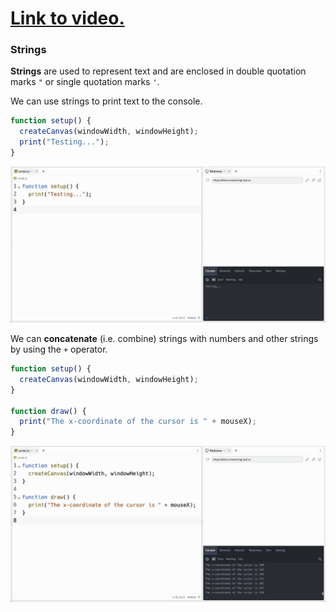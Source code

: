# [Link to video.](https://www.youtube.com/watch?v=bFjjUZDZYsU&list=PLVD25niNi0BnKbPM0lUEfNYcWixQZ98cY)

### Strings

**Strings** are used to represent text and are enclosed in double quotation marks `"` or single quotation marks `'`. 

We can use strings to print text to the console.

```js
function setup() {
  createCanvas(windowWidth, windowHeight);
  print("Testing...");
}
```
![](../../Images/Testing.png)

We can **concatenate** (i.e. combine) strings with numbers and other strings by using the `+` operator.

```js
function setup() {
  createCanvas(windowWidth, windowHeight);
}

function draw() {
  print("The x-coordinate of the cursor is " + mouseX);
}
```

![](../../Images/Mouse_X.png)
